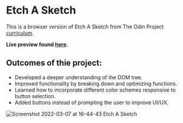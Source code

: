 # Etch A Sketch

This is a browser version of Etch A Sketch from The Odin Project [curriculum](https://www.theodinproject.com/).

**Live preview found [here](https://ekdeguzm.github.io/etch-a-sketch/).**

## Outcomes of thie project:

* Developed a deeper understanding of the DOM tree.
* Improved functionality by breaking down and optimizing functions.
* Learned how to incorporate different color schemes responsive to button selection.
* Added buttons instead of prompting the user to improve UI/UX.

![Screenshot 2022-03-07 at 16-44-43 Etch A Sketch](https://user-images.githubusercontent.com/35510088/157145918-6934f99e-f108-425b-8bd4-9ecf586086b4.png)
